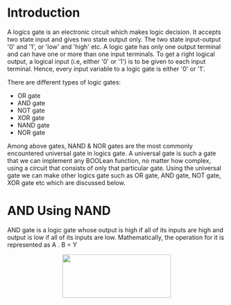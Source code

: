 # Introduction

A logics gate is an electronic circuit which makes logic decision. It accepts two state input and gives two state output only. The two state input-output '0' and '1', or 'low' and 'high' etc. A logic gate has only one output terminal and can have one or more than one input terminals. To get a right logical output, a logical input (i.e, either '0' or '1') is to be given to each input terminal. Hence, every input variable to a logic gate is either '0' or '1'.

There are different types of logic gates:
* OR gate
* AND gate
* NOT gate
* XOR gate
* NAND gate
* NOR gate

Among above gates, NAND & NOR gates are the most commonly encountered universal gate in logics gate. A universal gate is such a gate that we can implement any BOOLean function, no matter how complex, using a circuit that consists of only that particular gate. Using the universal gate we can make other logics gate such as OR gate, AND gate, NOT gate, XOR gate etc which are discussed below.


# AND Using NAND

AND gate is a logic gate whose output is high if all of its inputs are high and output is low if all of its inputs are low. Mathematically, the operation for it is represented as
    A . B = Y















<p align="center">
  <img src="../main/Figures/AND_Gate.jpg" width="250" height="100"/>
</p>
